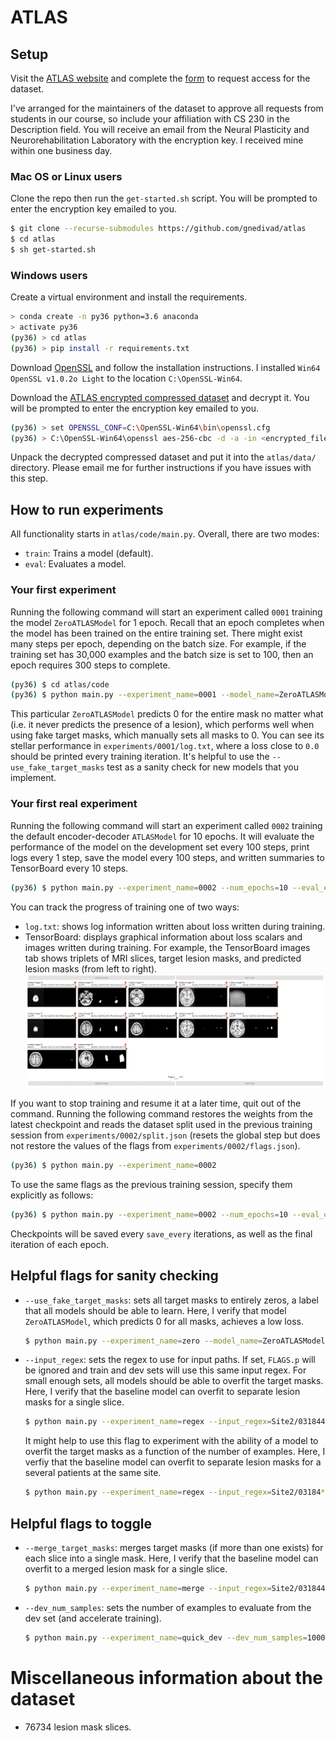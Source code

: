 # ATLAS
## Setup
Visit the [ATLAS website](http://fcon_1000.projects.nitrc.org/indi/retro/atlas.html) and complete the [form](https://docs.google.com/forms/d/e/1FAIpQLSclH8padHr9zwdQVx9YY_yeM_4OqD1OQFvYcYpAQKaqC6Vscg/viewform) to request access for the dataset.

I've arranged for the maintainers of the dataset to approve all requests from students in our course, so include your affiliation with CS 230 in the Description field. You will receive an email from the Neural Plasticity and Neurorehabilitation Laboratory with the encryption key. I received mine within one business day.

### Mac OS or Linux users
Clone the repo then run the `get-started.sh` script. You will be prompted to enter the encryption key emailed to you.
```bash
$ git clone --recurse-submodules https://github.com/gnedivad/atlas
$ cd atlas
$ sh get-started.sh
```

### Windows users
Create a virtual environment and install the requirements.
```bash
> conda create -n py36 python=3.6 anaconda
> activate py36
(py36) > cd atlas
(py36) > pip install -r requirements.txt
```

Download [OpenSSL](https://slproweb.com/products/Win32OpenSSL.html) and follow the installation instructions. I installed `Win64 OpenSSL v1.0.2o Light` to the location `C:\OpenSSL-Win64`.

Download the [ATLAS encrypted compressed dataset](ftp://www.nitrc.org/fcon_1000/htdocs/indi/retro/ATLAS/releases/R1.1/ATLAS_R1.1_encrypted.tar.gz) and decrypt it. You will be prompted to enter the encryption key emailed to you.
```bash
(py36) > set OPENSSL_CONF=C:\OpenSSL-Win64\bin\openssl.cfg
(py36) > C:\OpenSSL-Win64\openssl aes-256-cbc -d -a -in <encrypted_filename> -out <decrypted_filename>
```

Unpack the decrypted compressed dataset and put it into the `atlas/data/` directory. Please email me for further instructions if you have issues with this step.

## How to run experiments
All functionality starts in `atlas/code/main.py`. Overall, there are two modes:
- `train`: Trains a model (default).
- `eval`: Evaluates a model.

### Your first experiment
Running the following command will start an experiment called `0001` training the model `ZeroATLASModel` for 1 epoch. Recall that an epoch completes when the model has been trained on the entire training set. There might exist many steps per epoch, depending on the batch size. For example, if the training set has 30,000 examples and the batch size is set to 100, then an epoch requires 300 steps to complete.
```bash
(py36) $ cd atlas/code
(py36) $ python main.py --experiment_name=0001 --model_name=ZeroATLASModel --num_epochs=1 --use_fake_target_masks
```

This particular `ZeroATLASModel` predicts 0 for the entire mask no matter what (i.e. it never predicts the presence of a lesion), which performs well when using fake target masks, which manually sets all masks to 0. You can see its stellar performance in `experiments/0001/log.txt`, where a loss close to `0.0` should be printed every training iteration. It's helpful to use the `--use_fake_target_masks` test as a sanity check for new models that you implement.

### Your first real experiment
Running the following command will start an experiment called `0002` training the default encoder-decoder `ATLASModel` for 10 epochs. It will evaluate the performance of the model on the development set every 100 steps, print logs every 1 step, save the model every 100 steps, and written summaries to TensorBoard every 10 steps.
```bash
(py36) $ python main.py --experiment_name=0002 --num_epochs=10 --eval_every=100 --print_every=1 --save_every=100 --summary_every=10
```
You can track the progress of training one of two ways:
- `log.txt`: shows log information written about loss written during training.
- TensorBoard: displays graphical information about loss scalars and images written during training. For example, the TensorBoard images tab shows triplets of MRI slices, target lesion masks, and predicted lesion masks (from left to right).
  ![TensorBoard Triplets](/images/tensorboard_triplets.png)

If you want to stop training and resume it at a later time, quit out of the command. Running the following command restores the weights from the latest checkpoint and reads the dataset split used in the previous training session from `experiments/0002/split.json` (resets the global step but does not restore the values of the flags from `experiments/0002/flags.json`).
```bash
(py36) $ python main.py --experiment_name=0002
```

To use the same flags as the previous training session, specify them explicitly as follows:
```bash
(py36) $ python main.py --experiment_name=0002 --num_epochs=10 --eval_every=100 --print_every=1 --save_every=100 --summary_every=10
```

Checkpoints will be saved every `save_every` iterations, as well as the final iteration of each epoch.

## Helpful flags for sanity checking
- `--use_fake_target_masks`: sets all target masks to entirely zeros, a label that all models should be able to learn. Here, I verify that model `ZeroATLASModel`, which predicts 0 for all masks, achieves a low loss.
  ```bash
  $ python main.py --experiment_name=zero --model_name=ZeroATLASModel --use_fake_target_masks
  ```

- `--input_regex`: sets the regex to use for input paths. If set, `FLAGS.p` will be ignored and train and dev sets will use this same input regex. For small enough sets, all models should be able to overfit the target masks. Here, I verify that the baseline model can overfit to separate lesion masks for a single slice.
  ```bash
  $ python main.py --experiment_name=regex --input_regex=Site2/031844/t01/031844_t1w_deface_stx/image-slice102.jpg
  ```

  It might help to use this flag to experiment with the ability of a model to overfit the target masks as a function of the number of examples. Here, I verfiy that the baseline model can overfit to separate lesion masks for a several patients at the same site.
  ```bash
  $ python main.py --experiment_name=regex --input_regex=Site2/03184*/t01/03184*_t1w_deface_stx/*.jpg
  ```

## Helpful flags to toggle
- `--merge_target_masks`: merges target masks (if more than one exists) for each slice into a single mask. Here, I verify that the baseline model can overfit to a merged lesion mask for a single slice.
  ```bash
  $ python main.py --experiment_name=merge --input_regex=Site2/031844/t01/031844_t1w_deface_stx/image-slice102.jpg --merge_target_masks
  ```

- `--dev_num_samples`: sets the number of examples to evaluate from the dev set (and accelerate training).
  ```bash
  $ python main.py --experiment_name=quick_dev --dev_num_samples=1000
  ```

# Miscellaneous information about the dataset
- 76734 lesion mask slices.
